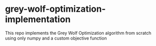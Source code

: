 # grey-wolf-optimization-implementation
This repo implements the Grey Wolf Optimization algorithm from scratch using only numpy and a custom objective function
